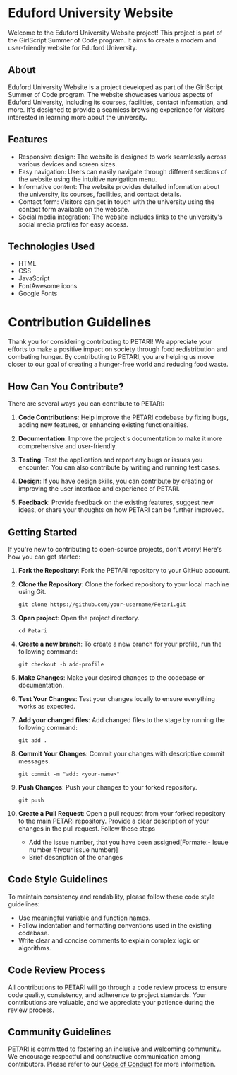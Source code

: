 # Eduford University Website

Welcome to the Eduford University Website project! This project is part of the GirlScript Summer of Code program. It aims to create a modern and user-friendly website for Eduford University.

## About

Eduford University Website is a project developed as part of the GirlScript Summer of Code program. The website showcases various aspects of Eduford University, including its courses, facilities, contact information, and more. It's designed to provide a seamless browsing experience for visitors interested in learning more about the university.

## Features

- Responsive design: The website is designed to work seamlessly across various devices and screen sizes.
- Easy navigation: Users can easily navigate through different sections of the website using the intuitive navigation menu.
- Informative content: The website provides detailed information about the university, its courses, facilities, and contact details.
- Contact form: Visitors can get in touch with the university using the contact form available on the website.
- Social media integration: The website includes links to the university's social media profiles for easy access.

## Technologies Used

- HTML
- CSS
- JavaScript
- FontAwesome icons
- Google Fonts

# Contribution Guidelines

Thank you for considering contributing to PETARI! We appreciate your efforts to make a positive impact on society through food redistribution and combating hunger. By contributing to PETARI, you are helping us move closer to our goal of creating a hunger-free world and reducing food waste.

## How Can You Contribute?

There are several ways you can contribute to PETARI:

1. **Code Contributions**: Help improve the PETARI codebase by fixing bugs, adding new features, or enhancing existing functionalities.

2. **Documentation**: Improve the project's documentation to make it more comprehensive and user-friendly.

3. **Testing**: Test the application and report any bugs or issues you encounter. You can also contribute by writing and running test cases.

4. **Design**: If you have design skills, you can contribute by creating or improving the user interface and experience of PETARI.

5. **Feedback**: Provide feedback on the existing features, suggest new ideas, or share your thoughts on how PETARI can be further improved.

## Getting Started

If you're new to contributing to open-source projects, don't worry! Here's how you can get started:

1. **Fork the Repository**: Fork the PETARI repository to your GitHub account.

2. **Clone the Repository**: Clone the forked repository to your local machine using Git.

    ```
    git clone https://github.com/your-username/Petari.git
    ```

3. **Open project**: Open the project directory.

    ```
    cd Petari
    ```
4. **Create a new branch**: To create a new branch for your profile, run the following command:

    ```
    git checkout -b add-profile
    ```

5. **Make Changes**: Make your desired changes to the codebase or documentation.

6. **Test Your Changes**: Test your changes locally to ensure everything works as expected.

7. **Add your changed files**: Add changed files to the stage by running the following command:

    ```
    git add .
    ```

8. **Commit Your Changes**: Commit your changes with descriptive commit messages.

    ```
    git commit -m "add: <your-name>"
    ```

9. **Push Changes**: Push your changes to your forked repository.

    ```
    git push
    ```

10. **Create a Pull Request**: Open a pull request from your forked repository to the main PETARI repository. Provide a clear description of your changes in the pull request. Follow these steps
    - Add the issue number, that you have been assigned[Formate:- Isuue number #(your issue number)]
    - Brief description of the changes

## Code Style Guidelines

To maintain consistency and readability, please follow these code style guidelines:

- Use meaningful variable and function names.
- Follow indentation and formatting conventions used in the existing codebase.
- Write clear and concise comments to explain complex logic or algorithms.

## Code Review Process

All contributions to PETARI will go through a code review process to ensure code quality, consistency, and adherence to project standards. Your contributions are valuable, and we appreciate your patience during the review process.

## Community Guidelines

PETARI is committed to fostering an inclusive and welcoming community. We encourage respectful and constructive communication among contributors. Please refer to our [Code of Conduct](README.md) for more information.
